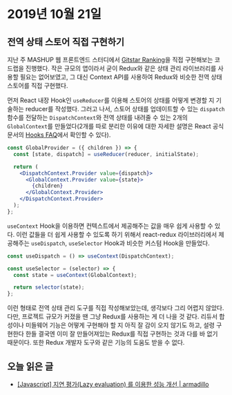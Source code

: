 # 2019년 10월 21일

## 전역 상태 스토어 직접 구현하기

지난 주 MASHUP 웹 프론트엔드 스터디에서 [Gitstar Ranking](https://gitstar-ranking.com/)을 직접 구현해보는 코드랩을 진행했다. 작은 규모의 앱이라서 굳이 Redux와 같은 상태 관리 라이브러리를 사용할 필요는 없어보였고, 그 대신 Context API를 사용하여 Redux와 비슷한 전역 상태 스토어를 직접 구현했다.

먼저 React 내장 Hook인 `useReducer`를 이용해 스토어의 상태를 어떻게 변경할 지 기술하는 reducer를 작성했다. 그러고 나서, 스토어 상태를 업데이트할 수 있는 `dispatch` 함수를 전달하는 `DispatchContext`와 전역 상태를 내려줄 수 있는 2개의 `GlobalContext`를 만들었다(2개를 따로 분리한 이유에 대한 자세한 설명은 React 공식 문서의 [Hooks FAQ](https://gitstar-ranking.com/)에서 확인할 수 있다).

```jsx
const GlobalProvider = ({ children }) => {
  const [state, dispatch] = useReducer(reducer, initialState);

  return (
    <DispatchContext.Provider value={dispatch}>
      <GlobalContext.Provider value={state}>
        {children}
      </GlobalContext.Provider>
    </DispatchContext.Provider>
  );
};
```

`useContext` Hook을 이용하면 컨텍스트에서 제공해주는 값을 매우 쉽게 사용할 수 있다. 이런 값들을 더 쉽게 사용할 수 있도록 하기 위해서 react-redux 라이브러리에서 제공해주는 `useDispatch`, `useSelector` Hook과 비슷한 커스텀 Hook을 만들었다.

```jsx
const useDispatch = () => useContext(DispatchContext);

const useSelector = (selector) => {
  const state = useContext(GlobalContext);

  return selector(state);
};
```

이런 형태로 전역 상태 관리 도구를 직접 작성해보았는데, 생각보다 그리 어렵지 않았다. 다만, 프로젝트 규모가 커졌을 땐 그냥 Redux를 사용하는 게 더 나을 것 같다. 리듀서 합성이나 미들웨어 기능은 어떻게 구현해야 할 지 아직 잘 감이 오지 않기도 하고, 설령 구현한다 한들 결국엔 이미 잘 만들어져있는 Redux를 직접 구현하는 것과 다를 바 없기 때문이다. 또한 Redux 개발자 도구와 같은 기능의 도움도 받을 수 없다.

## 오늘 읽은 글

* [[Javascript] 지연 평가(Lazy evaluation) 를 이용한 성능 개선 | armadillo](https://armadillo-dev.github.io/javascript/whit-is-lazy-evaluation/)
